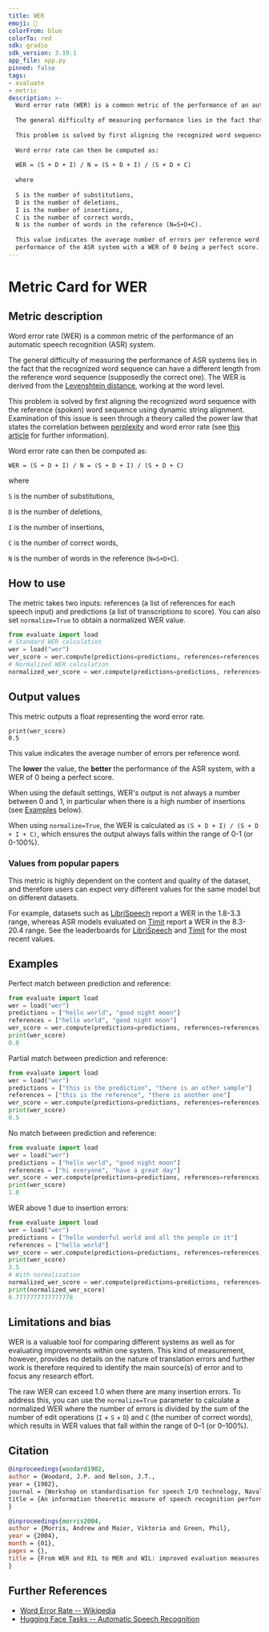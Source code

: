 ```yaml
---
title: WER
emoji: 🤗 
colorFrom: blue
colorTo: red
sdk: gradio
sdk_version: 3.19.1
app_file: app.py
pinned: false
tags:
- evaluate
- metric
description: >-
  Word error rate (WER) is a common metric of the performance of an automatic speech recognition system.
  
  The general difficulty of measuring performance lies in the fact that the recognized word sequence can have a different length from the reference word sequence (supposedly the correct one). The WER is derived from the Levenshtein distance, working at the word level instead of the phoneme level. The WER is a valuable tool for comparing different systems as well as for evaluating improvements within one system. This kind of measurement, however, provides no details on the nature of translation errors and further work is therefore required to identify the main source(s) of error and to focus any research effort.
  
  This problem is solved by first aligning the recognized word sequence with the reference (spoken) word sequence using dynamic string alignment. Examination of this issue is seen through a theory called the power law that states the correlation between perplexity and word error rate.
  
  Word error rate can then be computed as:
  
  WER = (S + D + I) / N = (S + D + I) / (S + D + C)
  
  where
  
  S is the number of substitutions,
  D is the number of deletions,
  I is the number of insertions,
  C is the number of correct words,
  N is the number of words in the reference (N=S+D+C).
  
  This value indicates the average number of errors per reference word. The lower the value, the better the
  performance of the ASR system with a WER of 0 being a perfect score.
---
```


# Metric Card for WER

## Metric description
Word error rate (WER) is a common metric of the performance of an automatic speech recognition (ASR) system. 

The general difficulty of measuring the performance of ASR systems lies in the fact that the recognized word sequence can have a different length from the reference word sequence (supposedly the correct one). The WER is derived from the [Levenshtein distance](https://en.wikipedia.org/wiki/Levenshtein_distance), working at the word level.

This problem is solved by first aligning the recognized word sequence with the reference (spoken) word sequence using dynamic string alignment. Examination of this issue is seen through a theory called the power law that states the correlation between [perplexity](https://huggingface.co/metrics/perplexity) and word error rate (see [this article](https://www.cs.cmu.edu/~roni/papers/eval-metrics-bntuw-9802.pdf) for further information).

Word error rate can then be computed as:

`WER = (S + D + I) / N = (S + D + I) / (S + D + C)`

where

`S` is the number of substitutions,

`D` is the number of deletions,

`I` is the number of insertions,

`C` is the number of correct words,

`N` is the number of words in the reference (`N=S+D+C`).


## How to use 

The metric takes two inputs: references (a list of references for each speech input) and predictions (a list of transcriptions to score). You can also set `normalize=True` to obtain a normalized WER value.


```python
from evaluate import load
# Standard WER calculation
wer = load("wer")
wer_score = wer.compute(predictions=predictions, references=references)
# Normalized WER calculation
normalized_wer_score = wer.compute(predictions=predictions, references=references, normalize=True)

```
## Output values

This metric outputs a float representing the word error rate.

```
print(wer_score)
0.5
```

This value indicates the average number of errors per reference word. 

The **lower** the value, the **better** the performance of the ASR system, with a WER of 0 being a perfect score.

When using the default settings, WER's output is not always a number between 0 and 1, in particular when there is a high number of insertions (see [Examples](#Examples) below).

When using `normalize=True`, the WER is calculated as `(S + D + I) / (S + D + I + C)`, which ensures the output always falls within the range of 0-1 (or 0-100%).

### Values from popular papers

This metric is highly dependent on the content and quality of the dataset, and therefore users can expect very different values for the same model but on different datasets.

For example, datasets such as [LibriSpeech](https://huggingface.co/datasets/librispeech_asr) report a WER in the 1.8-3.3 range, whereas ASR models evaluated on [Timit](https://huggingface.co/datasets/timit_asr) report a WER in the 8.3-20.4 range. 
See the leaderboards for [LibriSpeech](https://paperswithcode.com/sota/speech-recognition-on-librispeech-test-clean) and [Timit](https://paperswithcode.com/sota/speech-recognition-on-timit) for the most recent values.

## Examples 

Perfect match between prediction and reference:

```python
from evaluate import load
wer = load("wer")
predictions = ["hello world", "good night moon"]
references = ["hello world", "good night moon"]
wer_score = wer.compute(predictions=predictions, references=references)
print(wer_score)
0.0
```

Partial match between prediction and reference:

```python
from evaluate import load
wer = load("wer")
predictions = ["this is the prediction", "there is an other sample"]
references = ["this is the reference", "there is another one"]
wer_score = wer.compute(predictions=predictions, references=references)
print(wer_score)
0.5
```

No match between prediction and reference:

```python
from evaluate import load
wer = load("wer")
predictions = ["hello world", "good night moon"]
references = ["hi everyone", "have a great day"]
wer_score = wer.compute(predictions=predictions, references=references)
print(wer_score)
1.0
```

WER above 1 due to insertion errors:

```python
from evaluate import load
wer = load("wer")
predictions = ["hello wonderful world and all the people in it"]
references = ["hello world"]
wer_score = wer.compute(predictions=predictions, references=references)
print(wer_score)
3.5
# With normalization
normalized_wer_score = wer.compute(predictions=predictions, references=references, normalize=True)
print(normalized_wer_score)
0.7777777777777778
```

## Limitations and bias

WER is a valuable tool for comparing different systems as well as for evaluating improvements within one system. This kind of measurement, however, provides no details on the nature of translation errors and further work is therefore required to identify the main source(s) of error and to focus any research effort. 

The raw WER can exceed 1.0 when there are many insertion errors. To address this, you can use the `normalize=True` parameter to calculate a normalized WER where the number of errors is divided by the sum of the number of edit operations (`I` + `S` + `D`) and `C` (the number of correct words), which results in WER values that fall within the range of 0–1 (or 0–100%).

## Citation

```bibtex
@inproceedings{woodard1982,
author = {Woodard, J.P. and Nelson, J.T.,
year = {1982},
journal = {Workshop on standardisation for speech I/O technology, Naval Air Development Center, Warminster, PA},
title = {An information theoretic measure of speech recognition performance}
}
```

```bibtex
@inproceedings{morris2004,
author = {Morris, Andrew and Maier, Viktoria and Green, Phil},
year = {2004},
month = {01},
pages = {},
title = {From WER and RIL to MER and WIL: improved evaluation measures for connected speech recognition.}
}
```

## Further References 

- [Word Error Rate -- Wikipedia](https://en.wikipedia.org/wiki/Word_error_rate)
- [Hugging Face Tasks -- Automatic Speech Recognition](https://huggingface.co/tasks/automatic-speech-recognition)
